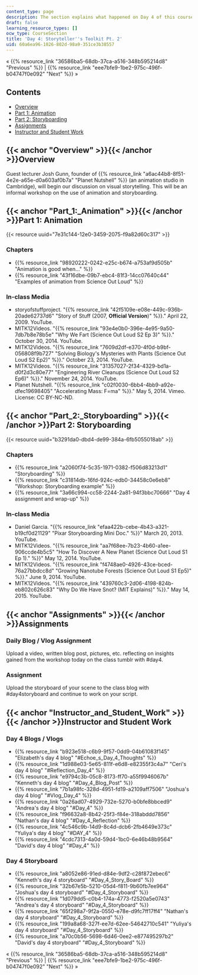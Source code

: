 ```yaml
---
content_type: page
description: The section explains what happened on Day 4 of this course.
draft: false
learning_resource_types: []
ocw_type: CourseSection
title: 'Day 4: Storyteller''s Toolkit Pt. 2'
uid: 60a6ea96-1026-802d-98a9-351ce3b38557
---
```

« {{% resource_link "36586ba5-68db-37ca-a516-348b595214d8" "Previous" %}} | {{% resource_link "eee7bfe9-1be2-975c-496f-b04747f0e092" "Next" %}} »

## Contents

- [Overview](#Overview)
- [Part 1: Animation](#Part_1:_Animation)
- [Part 2: Storyboarding](#Part_2:_Storyboarding)
- [Assignments](#Assignments)
- [Instructor and Student Work](#Instructor_and_Student_Work)

## {{< anchor "Overview" >}}{{< /anchor >}}Overview

Guest lecturer Josh Gunn, founder of {{% resource_link "a6ac44b8-8f51-4e2e-a65e-d0a603af0b7a" "Planet Nutshell" %}} (an animation studio in Cambridge), will begin our discussion on visual storytelling. This will be an informal workshop on the use of animation and storyboarding.

## {{< anchor "Part_1:_Animation" >}}{{< /anchor >}}Part 1: Animation

{{< resource uuid="7e31c144-12e0-3459-2075-f9a82d60c317" >}}

### Chapters

- {{% resource_link "98920222-0242-e25c-b674-a753af9d505b" "Animation is good when…" %}}
- {{% resource_link "43f16dbe-09b7-ebc4-81f3-14cc07640c44" "Examples of animation from Science Out Loud" %}}

### In-class Media

- storyofstuffproject. "{{% resource_link "42f5109e-e08e-449c-936b-20ade62737d6" "Story of Stuff (2007, **Official Version**)" %}}." April 22, 2009. YouTube.
- MITK12Videos. "{{% resource_link "93e4e0b0-396e-4e95-9a50-7db7b8e78b5e" "Why We Fart (Science Out Loud S2 Ep 3)" %}}." October 30, 2014. YouTube.
- MITK12Videos. "{{% resource_link "7609d2df-e370-4f0d-b9bf-056808f9b727" "Solving Biology's Mysteries with Plants (Science Out Loud S2 Ep2)" %}}." October 23, 2014. YouTube.
- MITK12Videos. "{{% resource_link "31357027-2f34-4329-bd1a-d0f2d3c80e77" "Engineering River Cleanups (Science Out Loud S2 Ep6)" %}}." November 24, 2014. YouTube.
- Planet Nutshell. "{{% resource_link "c02f0030-6bb4-4bb9-a92e-dfec19698405" "Accelerating Mass: F=ma" %}}." May 5, 2014. Vimeo. License: CC BY-NC-ND.

## {{< anchor "Part_2:_Storyboarding" >}}{{< /anchor >}}Part 2: Storyboarding

{{< resource uuid="b3291da0-dbd4-de99-384a-6fb5055018ab" >}}

### Chapters

- {{% resource_link "a2060f74-5c35-1971-0382-f506d83213d1" "Storyboarding" %}}
- {{% resource_link "c31814db-16fd-924c-edb0-34458c0e6eb8" "Workshop: Storyboarding example" %}}
- {{% resource_link "3a66c994-cc58-2244-2a81-94f3bbc70666" "Day 4 assignment and wrap-up" %}}

### In-class Media

- Daniel Garcia. "{{% resource_link "efaa422b-cebe-4b43-a321-b19cf0d21129" "Pixar Storyboarding Mini Doc." %}}" March 20, 2013. YouTube.
- MITK12Videos. "{{% resource_link "aa7f68ee-7b23-4b60-a1ee-906ccde4b5c5" "How To Discover A New Planet (Science Out Loud S1 Ep 1)." %}}" May 12, 2014. YouTube.
- MITK12Videos. "{{% resource_link "f4748ae0-4926-43ce-bced-76a27bbdcc8d" "Growing Nanotube Forests (Science Out Loud S1 Ep5)" %}}." June 9, 2014. YouTube.
- MITK12Videos. "{{% resource_link "439760c3-2d06-4198-824b-eb802c626c83" "Why Do We Have Snot? (MIT Explains)" %}}." May 14, 2015. YouTube.

## {{< anchor "Assignments" >}}{{< /anchor >}}Assignments

### Daily Blog / Vlog Assignment

Upload a video, written blog post, pictures, etc. reflecting on insights gained from the workshop today on the class tumblr with #day4.

### Assignment

Upload the storyboard of your scene to the class blog with #day4storyboard and continue to work on your script.

## {{< anchor "Instructor_and_Student_Work" >}}{{< /anchor >}}Instructor and Student Work

### Day 4 Blogs / Vlogs

- {{% resource_link "b923e518-c6b9-9f57-0dd9-04b61083f145" "Elizabeth's day 4 blog" "#Echoe_s_Day_4_Thoughts" %}}
- {{% resource_link "1d988e03-5e65-811f-e6d8-e82355f3c4a7" "Ceri's day 4 blog" "#Reflection_Day_4" %}}
- {{% resource_link "e9794c3b-05c8-8173-ff70-a55f9946067b" "Kenneth's day 4 blog" "#Day_4_Blog_Post" %}}
- {{% resource_link "7b1a98fc-328d-4951-fd19-a2109aff7506" "Joshua's day 4 blog" "#Vlog_Day_4" %}}
- {{% resource_link "0a26ad07-4929-732e-5270-b0bfe8bbced9" "Andrea's day 4 blog" "#Day_4" %}}
- {{% resource_link "f96632a8-8b42-25f3-f84e-318abddd7856" "Nathan's day 4 blog" "#Day_4_Reflection" %}}
- {{% resource_link "4c546c9b-14d9-8c4d-dcb6-2fb4649e373c" "Yuliya's day 4 blog" "#DAY_4" %}}
- {{% resource_link "4cdc7313-4a0d-59d4-1bc0-6e46b48b9564" "David's day 4 blog" "#Day_4" %}}

### Day 4 Storyboard

- {{% resource_link "a8052e86-91ed-d84e-9df2-c28f872ebec6" "Kenneth's day 4 storyboard" "#Day_4_Story_Board" %}}
- {{% resource_link "32b67e5b-5210-05d4-f811-9b60fb7ee964" "Joshua's day 4 storyboard" "#Day_4_Storyboard" %}}
- {{% resource_link "1d079dd5-c0b4-174a-4773-f2520a5e0743" "Andrea's day 4 storyboard" "#Day_4_Storyboard" %}}
- {{% resource_link "65f298a7-9f2a-0550-e78e-d9fc7ff17ff4" "Nathan's day 4 storyboard" "#Day_4_Storyboard" %}}
- {{% resource_link "199a8a68-327f-ee7d-62ee-54642710c541" "Yuliya's day 4 storyboard" "#Day_4_Storyboard" %}}
- {{% resource_link "a70c0b56-5698-6d46-0ee2-e877495297b2" "David's day 4 storyboard" "#Day_4_Storyboard" %}}

« {{% resource_link "36586ba5-68db-37ca-a516-348b595214d8" "Previous" %}} | {{% resource_link "eee7bfe9-1be2-975c-496f-b04747f0e092" "Next" %}} »